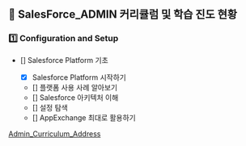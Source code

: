 ## :school: SalesForce_ADMIN 커리큘럼 및 학습 진도 현황

### :one: Configuration and Setup

- [] Salesforce Platform 기초

    - [x] Salesforce Platform 시작하기
    - [] 플랫폼 사용 사례 알아보기
    - [] Salesforce 아키텍처 이해
    - [] 설정 탐색
    - [] AppExchange 최대로 활용하기


[Admin_Curriculum_Address](https://trailhead.salesforce.com/ko/users/strailhead/trailmixes/prepare-for-your-salesforce-administrator-credential)

